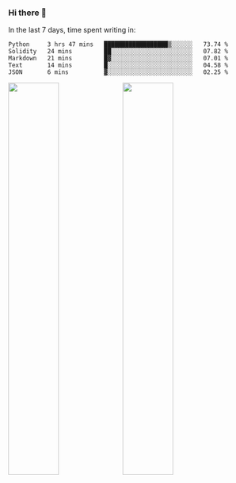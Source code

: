 ### Hi there 👋

In the last 7 days, time spent writing in:

<!--START_SECTION:waka-->
```text
Python     3 hrs 47 mins   ██████████████████▒░░░░░░   73.74 % 
Solidity   24 mins         ██░░░░░░░░░░░░░░░░░░░░░░░   07.82 % 
Markdown   21 mins         █▓░░░░░░░░░░░░░░░░░░░░░░░   07.01 % 
Text       14 mins         █░░░░░░░░░░░░░░░░░░░░░░░░   04.58 % 
JSON       6 mins          ▓░░░░░░░░░░░░░░░░░░░░░░░░   02.25 % 
```
<!--END_SECTION:waka-->

<img src="https://wakatime.com/share/@jimtje/5d0c92de-08f8-4a72-8f2f-6a9693d1e318.svg" width=45% height=45%> <img src="https://wakatime.com/share/@jimtje/501498ae-bda5-4da7-a89d-b40bcdd5556d.svg" width=45% height=45%>
